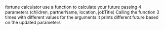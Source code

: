 fortune calculator use a function to calculate your future passing 4 parameters (children, partnerName, location, jobTitle)
Calling the function 3 times with different values for the arguments it prints different future based on the updated parameters
